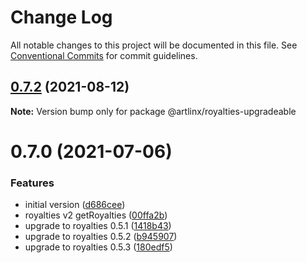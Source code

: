 # Change Log

All notable changes to this project will be documented in this file.
See [Conventional Commits](https://conventionalcommits.org) for commit guidelines.

## [0.7.2](https://github.com/artlinxcom/protocol-contracts/compare/@artlinx/royalties-upgradeable@0.7.0...@artlinx/royalties-upgradeable@0.7.2) (2021-08-12)

**Note:** Version bump only for package @artlinx/royalties-upgradeable





# 0.7.0 (2021-07-06)


### Features

* initial version ([d686cee](https://github.com/artlinxcom/protocol-contracts/commit/d686ceef68ae25045603a0199b25d5f951a56829))
* royalties v2 getRoyalties ([00ffa2b](https://github.com/artlinxcom/protocol-contracts/commit/00ffa2b4ea0e503ae073a391d39538898cc529da))
* upgrade to royalties 0.5.1 ([1418b43](https://github.com/artlinxcom/protocol-contracts/commit/1418b435e7798fc5b601ca4b5d3767e8ce7d5edc))
* upgrade to royalties 0.5.2 ([b945907](https://github.com/artlinxcom/protocol-contracts/commit/b945907f429e92714bf48c9f911d7764ab9fbf3f))
* upgrade to royalties 0.5.3 ([180edf5](https://github.com/artlinxcom/protocol-contracts/commit/180edf5a011b92db5a3b6b9200cb8b1647588164))
